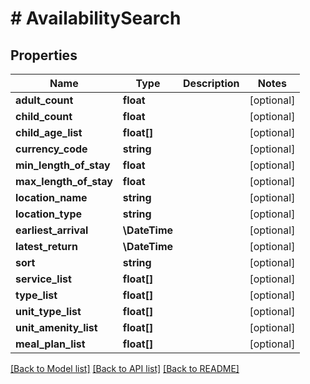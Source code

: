 # # AvailabilitySearch

## Properties

Name | Type | Description | Notes
------------ | ------------- | ------------- | -------------
**adult_count** | **float** |  | [optional]
**child_count** | **float** |  | [optional]
**child_age_list** | **float[]** |  | [optional]
**currency_code** | **string** |  | [optional]
**min_length_of_stay** | **float** |  | [optional]
**max_length_of_stay** | **float** |  | [optional]
**location_name** | **string** |  | [optional]
**location_type** | **string** |  | [optional]
**earliest_arrival** | **\DateTime** |  | [optional]
**latest_return** | **\DateTime** |  | [optional]
**sort** | **string** |  | [optional]
**service_list** | **float[]** |  | [optional]
**type_list** | **float[]** |  | [optional]
**unit_type_list** | **float[]** |  | [optional]
**unit_amenity_list** | **float[]** |  | [optional]
**meal_plan_list** | **float[]** |  | [optional]

[[Back to Model list]](../../README.md#models) [[Back to API list]](../../README.md#endpoints) [[Back to README]](../../README.md)
